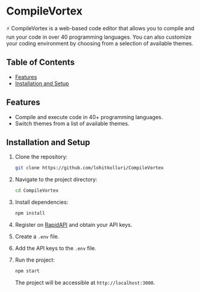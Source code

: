 # CompileVortex

⚡️ CompileVortex is a web-based code editor that allows you to compile and run your code in over 40 programming languages. You can also customize your coding environment by choosing from a selection of available themes.

## Table of Contents

- [Features](#features)
- [Installation and Setup](#installation-and-setup)

## Features

- Compile and execute code in 40+ programming languages.
- Switch themes from a list of available themes.

## Installation and Setup

1. Clone the repository:

   ```bash
   git clone https://github.com/lohitkolluri/CompileVortex
   ```

2. Navigate to the project directory:

   ```bash
   cd CompileVortex
   ```

3. Install dependencies:

   ```bash
   npm install
   ```

4. Register on [RapidAPI](https://rapidapi.com/judge0-official/api/judge0-ce/pricing) and obtain your API keys.

5. Create a `.env` file.

6. Add the API keys to the `.env` file.

7. Run the project:

   ```bash
   npm start
   ```

   The project will be accessible at `http://localhost:3000`.
